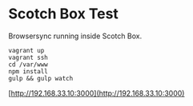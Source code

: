 # Scotch Box Test

Browsersync running inside Scotch Box.

```
vagrant up
vagrant ssh
cd /var/www
npm install
gulp && gulp watch
```

[http://192.168.33.10:3000](http://192.168.33.10:3000)
